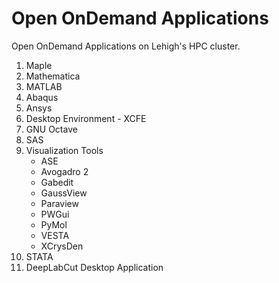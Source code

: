 # Open OnDemand Applications

Open OnDemand Applications on Lehigh's HPC cluster.

1. Maple
2. Mathematica
3. MATLAB
4. Abaqus
5. Ansys
6. Desktop Environment - XCFE
7. GNU Octave
8. SAS 
9. Visualization Tools
   - ASE
   - Avogadro 2
   - Gabedit
   - GaussView
   - Paraview
   - PWGui
   - PyMol
   - VESTA
   - XCrysDen
10. STATA
11. DeepLabCut Desktop Application

